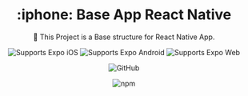 <!-- Title -->

<h1 align="center"> :iphone: Base App React Native </h1>

<p align="center">🚀 This Project is a Base structure for React Native App. </p>


<!-- Header -->

<p align="center">

  <p align="center">
    <!-- iOS -->
    <img alt="Supports Expo iOS" longdesc="Supports Expo iOS" src="https://img.shields.io/badge/iOS-000.svg?style=flat-square&logo=APPLE&labelColor=999999&logoColor=fff" />
    <!-- Android -->
    <img alt="Supports Expo Android" longdesc="Supports Expo Android" src="https://img.shields.io/badge/Android-000.svg?style=flat-square&logo=ANDROID&labelColor=A4C639&logoColor=fff" />
    <!-- Web -->
    <img alt="Supports Expo Web" longdesc="Supports Expo Web" src="https://img.shields.io/badge/web-000.svg?style=flat-square&logo=GOOGLE-CHROME&labelColor=4285F4&logoColor=fff" />
  </p>
  
  <p align="center">
    <!-- LICENSE -->
    <img alt="GitHub" src="https://img.shields.io/github/license/karenyov/baseAppReactNative?style=flat-square" />
  </p>
  
  <p align="center">
    <img alt="npm" src="https://img.shields.io/npm/v/npm?style=flat-square" />
   </p>
</p>

<!-- Body -->

